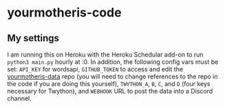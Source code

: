 # yourmotheris-code

## My settings
I am running this on Heroku with the Heroku Schedular add-on to run `python3 main.py` hourly at :0. In addition, the following config vars must be set: `API_KEY` for wordsapi, `GITHUB_TOKEN` to access and edit the [yourmotheris-data](https://github.com/ajlee2006/yourmotheris-data) repo (you will need to change references to the repo in the code if you are doing this yourself), `TWYTHON_A`, `B`, `C`, and `D` (four keys necessary for Twython), and `WEBHOOK` URL to post the data into a Discord channel.
